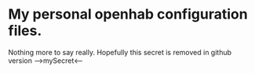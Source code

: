 # My personal openhab configuration files.
Nothing more to say really.
Hopefully this secret is removed in github version -->mySecret<--
